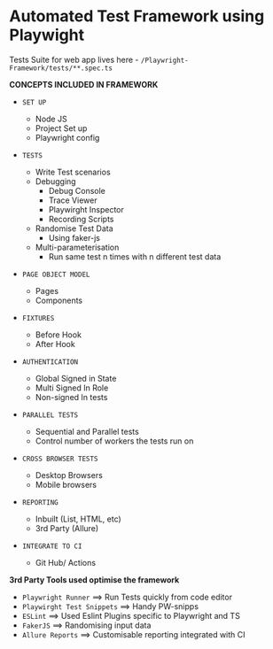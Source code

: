 # Automated Test Framework using Playwight

Tests Suite for web app lives here - `/Playwright-Framework/tests/**.spec.ts`

**CONCEPTS INCLUDED IN FRAMEWORK**

- `SET UP`
    - Node JS
    - Project Set up
    - Playwright config

- `TESTS`
    - Write Test scenarios
    - Debugging
      - Debug Console
      - Trace Viewer
      - Playwirght Inspector
      - Recording Scripts
    - Randomise Test Data
        - Using faker-js
    - Multi-parameterisation
        - Run same test n times with n different test data
      
- `PAGE OBJECT MODEL`
    - Pages
    - Components
      
- `FIXTURES`
    - Before Hook
    - After Hook
  
- `AUTHENTICATION`
    - Global Signed in State
    - Multi Signed In Role
    - Non-signed In tests
      
- `PARALLEL TESTS`
    - Sequential and Parallel tests
    - Control number of workers the tests run on
  
- `CROSS BROWSER TESTS`
    - Desktop Browsers
    - Mobile browsers
  
 - `REPORTING`
    - Inbuilt (List, HTML, etc)
    - 3rd Party (Allure)

- `INTEGRATE TO CI`
    - Git Hub/ Actions



**3rd Party Tools used optimise the framework**

- `Playwright Runner`           ==> Run Tests quickly from code editor
- `Playwirght Test Snippets`    ==> Handy PW-snipps   
- `ESLint`                      ==> Used Eslint Plugins specific to Playwright and TS 
- `FakerJS`                     ==> Randomising input data
- `Allure Reports`              ==> Customisable reporting integrated with CI
